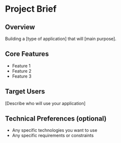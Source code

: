 # Project Brief

## Overview
Building a [type of application] that will [main purpose].

## Core Features
- Feature 1
- Feature 2
- Feature 3

## Target Users
[Describe who will use your application]

## Technical Preferences (optional)
- Any specific technologies you want to use
- Any specific requirements or constraints
